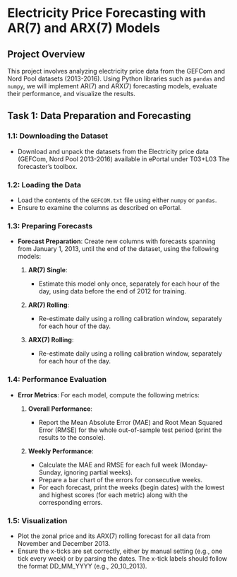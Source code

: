 # Electricity Price Forecasting with AR(7) and ARX(7) Models

## Project Overview
This project involves analyzing electricity price data from the GEFCom and Nord Pool datasets (2013-2016). Using Python libraries such as `pandas` and `numpy`, we will implement AR(7) and ARX(7) forecasting models, evaluate their performance, and visualize the results.

## Task 1: Data Preparation and Forecasting

### 1.1: Downloading the Dataset
- Download and unpack the datasets from the Electricity price data (GEFCom, Nord Pool 2013-2016) available in ePortal under T03+L03 The forecaster’s toolbox.

### 1.2: Loading the Data
- Load the contents of the `GEFCOM.txt` file using either `numpy` or `pandas`.
- Ensure to examine the columns as described on ePortal.

### 1.3: Preparing Forecasts
- **Forecast Preparation**: Create new columns with forecasts spanning from January 1, 2013, until the end of the dataset, using the following models:
  
  1. **AR(7) Single**:
     - Estimate this model only once, separately for each hour of the day, using data before the end of 2012 for training.
  
  2. **AR(7) Rolling**:
     - Re-estimate daily using a rolling calibration window, separately for each hour of the day.
  
  3. **ARX(7) Rolling**:
     - Re-estimate daily using a rolling calibration window, separately for each hour of the day.

### 1.4: Performance Evaluation
- **Error Metrics**: For each model, compute the following metrics:
  1. **Overall Performance**:
     - Report the Mean Absolute Error (MAE) and Root Mean Squared Error (RMSE) for the whole out-of-sample test period (print the results to the console).
  
  2. **Weekly Performance**:
     - Calculate the MAE and RMSE for each full week (Monday-Sunday, ignoring partial weeks).
     - Prepare a bar chart of the errors for consecutive weeks.
     - For each forecast, print the weeks (begin dates) with the lowest and highest scores (for each metric) along with the corresponding errors.
  
### 1.5: Visualization
- Plot the zonal price and its ARX(7) rolling forecast for all data from November and December 2013. 
- Ensure the x-ticks are set correctly, either by manual setting (e.g., one tick every week) or by parsing the dates. The x-tick labels should follow the format DD_MM_YYYY (e.g., 20_10_2013).
